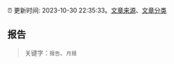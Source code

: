 :alarm_clock: 更新时间: 2023-10-30 22:35:33。[文章来源](/README.md)、[文章分类](/TAGS.md)

## 报告


> 关键字：`报告`、`月报`



